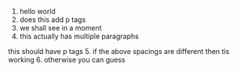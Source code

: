 1. hello world
2. does this add p tags
3. we shall see in a moment
4. this actually has multiple paragraphs

 this should have p tags
5. if the above spacings are different then tis working
6. otherwise you can guess